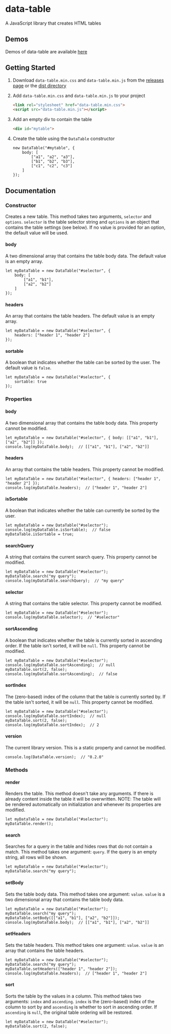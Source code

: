 # data-table
A JavaScript library that creates HTML tables



## Demos
Demos of data-table are available [here](https://ashermorgan.github.io/data-table/demos)



## Getting Started
1. Download `data-table.min.css` and `data-table.min.js` from the [releases page](https://github.com/ashermorgan/data-table/releases) or the [dist directory](https://github.com/ashermorgan/data-table/tree/master/dist)

2. Add `data-table.min.css` and `data-table.min.js` to your project
    ```HTML
    <link rel="stylesheet" href="data-table.min.css">
    <script src="data-table.min.js"></script>
    ```

3. Add an empty div to contain the table
    ```HTML
    <div id="mytable">
    ```

4. Create the table using the `DataTable` constructor
    ```JS
    new DataTable("#mytable", {
        body: [
            ["a1", "a2", "a3"],
            ["b1", "b2", "b3"],
            ["c1", "c2", "c3"]
        ]
    });
    ```



## Documentation
### Constructor
Creates a new table. This method takes two arguments, `selector` and `options`.
`selector` is the table selector string and `options` is an object that contains the table settings (see below). If no value is provided for an option, the default value will be used.

#### body
A two dimensional array that contains the table body data. The default value is an empty array.
```JS
let myDataTable = new DataTable("#selector", {
    body: [
        ["a1", "b1"],
        ["a2", "b2"]
    ]
});
```

#### headers
An array that contains the table headers. The default value is an empty array.
```JS
let myDataTable = new DataTable("#selector", {
    headers: ["header 1", "header 2"]
});
```

#### sortable
A boolean that indicates whether the table can be sorted by the user. The default value is `false`.
```JS
let myDataTable = new DataTable("#selector", {
    sortable: true
});
```


### Properties
#### body
A two dimensional array that contains the table body data. This property cannot be modified.
```JS
let myDataTable = new DataTable("#selector", { body: [["a1", "b1"], ["a2", "b2"]] });
console.log(myDataTable.body);  // [["a1", "b1"], ["a2", "b2"]]
```

#### headers
An array that contains the table headers. This property cannot be modified.
```JS
let myDataTable = new DataTable("#selector", { headers: ["header 1", "header 2"] });
console.log(myDataTable.headers);  // ["header 1", "header 2"]
```

#### isSortable
A boolean that indicates whether the table can currently be sorted by the user.
```JS
let myDataTable = new DataTable("#selector");
console.log(myDataTable.isSortable);  // false
myDataTable.isSortable = true;
```

#### searchQuery
A string that contains the current search query. This property cannot be modified.
```JS
let myDataTable = new DataTable("#selector");
myDataTable.search("my query");
console.log(myDataTable.searchQuery);  // "my query"
```

#### selector
A string that contains the table selector. This property cannot be modified.
```JS
let myDataTable = new DataTable("#selector");
console.log(myDataTable.selector);  // "#selector"
```

#### sortAscending
A boolean that indicates whether the table is currently sorted in ascending order. If the table isn't sorted, it will be `null`. This property cannot be modified.
```JS
let myDataTable = new DataTable("#selector");
console.log(myDataTable.sortAscending);  // null
myDataTable.sort(2, false);
console.log(myDataTable.sortAscending);  // false
```

#### sortIndex
The (zero-based) index of the column that the table is currently sorted by. If the table isn't sorted, it will be `null`. This property cannot be modified.
```JS
let myDataTable = new DataTable("#selector");
console.log(myDataTable.sortIndex);  // null
myDataTable.sort(2, false);
console.log(myDataTable.sortIndex);  // 2
```

#### version
The current library version. This is a static property and cannot be modified.
```JS
console.log(DataTable.version);  // "0.2.0"
```


### Methods
#### render
Renders the table. This method doesn't take any arguments.
If there is already content inside the table it will be overwritten.
NOTE: The table will be rendered automatically on initialization and whenever its properties are modified.
```JS
let myDataTable = new DataTable("#selector");
myDataTable.render();
```

#### search
Searches for a query in the table and hides rows that do not contain a match. This method takes one argument: `query`. If the query is an empty string, all rows will be shown.
```JS
let myDataTable = new DataTable("#selector");
myDataTable.search("my query");
```

#### setBody
Sets the table body data. This method takes one argument: `value`. `value` is a two dimensional array that contains the table body data.
```JS
let myDataTable = new DataTable("#selector");
myDataTable.search("my query");
myDataTable.setBody([["a1", "b1"], ["a2", "b2"]]);
console.log(myDataTable.body);  // [["a1", "b1"], ["a2", "b2"]]
```

#### setHeaders
Sets the table headers. This method takes one argument: `value`. `value` is an array that contains the table headers.
```JS
let myDataTable = new DataTable("#selector");
myDataTable.search("my query");
myDataTable.setHeaders(["header 1", "header 2"]);
console.log(myDataTable.headers);  // ["header 1", "header 2"]
```

#### sort
Sorts the table by the values in a column. This method takes two arguments: `index` and `ascending`. `index` is the (zero-based) index of the column to sort by and `ascending` is whether to sort in ascending order. If `ascending` is `null`, the original table ordering will be restored.
```JS
let myDataTable = new DataTable("#selector");
myDataTable.sort(2, false);
```

